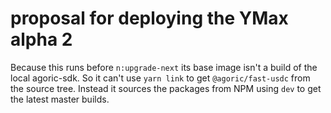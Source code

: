# proposal for deploying the YMax alpha 2

Because this runs before `n:upgrade-next` its base image isn't a build of the local agoric-sdk. So it can't use `yarn link` to get `@agoric/fast-usdc` from the source tree. Instead it sources the packages from NPM using `dev` to get the latest master builds.
